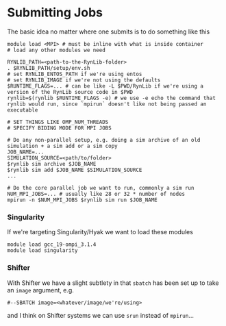 # Submitting Jobs

The basic idea no matter where one submits is to do something like this

```ignorelang
module load <MPI> # must be inline with what is inside container
# load any other modules we need

RYNLIB_PATH=<path-to-the-RynLib-folder>
. $RYNLIB_PATH/setup/env.sh
# set RYNLIB_ENTOS_PATH if we're using entos
# set RYNLIB_IMAGE if we're not using the defaults
$RUNTIME_FLAGS=... # can be like -L $PWD/RynLib if we're using a version of the RynLib source code in $PWD
rynlib=$(rynlib $RUNTIME_FLAGS -e) # we use -e echo the command that rynlib would run, since `mpirun` doesn't like not being passed an executable

# SET THINGS LIKE OMP_NUM_THREADS
# SPECIFY BIDING MODE FOR MPI JOBS

# Do any non-parallel setup, e.g. doing a sim archive of an old simulation + a sim add or a sim copy
JOB_NAME=...
SIMULATION_SOURCE=<path/to/folder>
$rynlib sim archive $JOB_NAME
$rynlib sim add $JOB_NAME $SIMULATION_SOURCE
...

# Do the core parallel job we want to run, commonly a sim run
NUM_MPI_JOBS=... # usually like 28 or 32 * number of nodes
mpirun -n $NUM_MPI_JOBS $rynlib sim run $JOB_NAME
```

### Singularity

If we're targeting Singularity/Hyak we want to load these modules

```ignorelang
module load gcc_19-ompi_3.1.4
module load singularity
```

### Shifter

With Shifter we have a slight subtlety in that `sbatch` has been set up to take an `image` argument, e.g.

```ignorelang
#--SBATCH image=<whatever/image/we're/using>
```

and I think on Shifter systems we can use `srun` instead of `mpirun`...